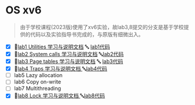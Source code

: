 # OS xv6

> 由于学校课程(2023版)使用了xv6实验，故lab3,8提交的分支是基于学校提供的代码以及实验指导书完成的，与原版有细微出入。

- [x] :page_facing_up:[lab1 Utilities 学习与说明文档](./doc/lab1.md)   :abc: [lab1代码](https://github.com/maochiyu1111/OS-xv6/commit/bae8c2b38e33da154e606098fcddcc5cccc38b0f)
- [x] :page_facing_up:[lab2 System calls 学习与说明文档](./doc/lab2.md)  :abc:[lab2代码](https://github.com/maochiyu1111/OS-xv6/commit/7d083aca8d8dff6e1dd1793a759224f5c280be44)
- [x] :page_facing_up:[lab3 Page tables 学习与说明文档](./doc/lab3.md) :abc: [lab3代码](https://github.com/maochiyu1111/OS-xv6/commit/0175041758c560dbe4d35142b9ec43231b09c8b4)
- [x] :page_facing_up:[lab4 Traps 学习与说明文档 ](./doc/lab4.md)  :abc:[lab4代码](https://github.com/maochiyu1111/OS-xv6/commit/e4e94ed349e9610b5da821b522c5286066cc0036)
- [ ] lab5 Lazy allocation
- [ ] lab6 Copy on-write
- [ ] lab7 Multithreading
- [x] :page_facing_up:[lab8 Lock 学习与说明文档 ](./doc/lab8.md)  :abc:[lab8代码](https://github.com/maochiyu1111/OS-xv6/commit/ab051f94359aa7587b069f92453a02e8218aadbe)